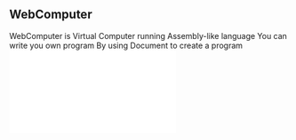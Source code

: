 ## WebComputer
WebComputer is Virtual Computer running Assembly-like language
You can write you own program By using Document to create a program
![Instruction Documents](./Docs/instructions.md)
